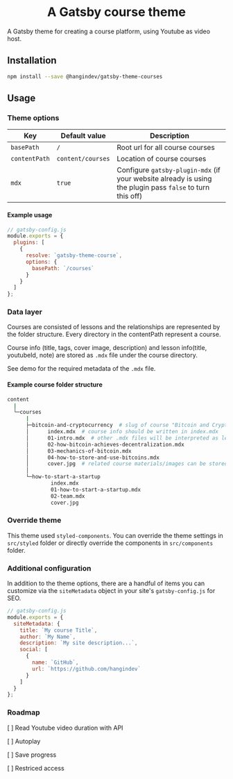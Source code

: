 <h1 align="center">
  A Gatsby course theme
</h1>

A Gatsby theme for creating a course platform, using Youtube as video host.

## Installation

```sh
npm install --save @hangindev/gatsby-theme-courses
```

## Usage

### Theme options

| Key           | Default value     | Description                                                                                               |
| ------------- | ----------------- | --------------------------------------------------------------------------------------------------------- |
| `basePath`    | `/`               | Root url for all course courses                                                                           |
| `contentPath` | `content/courses` | Location of course courses                                                                                |
| `mdx`         | `true`            | Configure `gatsby-plugin-mdx` (if your website already is using the plugin pass `false` to turn this off) |

#### Example usage

```js
// gatsby-config.js
module.exports = {
  plugins: [
    {
      resolve: `gatsby-theme-course`,
      options: {
        basePath: `/courses`
      }
    }
  ]
};
```

### Data layer

Courses are consisted of lessons and the relationships are represented by the folder structure. Every directory in the contentPath represent a course.

Course info (title, tags, cover image, description) and lesson info(title, youtubeId, note) are stored as `.mdx` file under the course directory.

See demo for the required metadata of the `.mdx` file.

#### Example course folder structure

```sh
content
  |
  └─courses
      |
      ├─bitcoin-and-cryptocurrency  # slug of course "Bitcoin and Cryptocurrency"
      │      index.mdx  # course info should be written in index.mdx
      │      01-intro.mdx  # other .mdx files will be interpreted as lessons
      │      02-how-bitcoin-achieves-decentralization.mdx
      │      03-mechanics-of-bitcoin.mdx
      │      04-how-to-store-and-use-bitcoins.mdx
      │      cover.jpg  # related course materials/images can be stored in the same directory
      │
      └─how-to-start-a-startup
              index.mdx
              01-how-to-start-a-startup.mdx
              02-team.mdx
              cover.jpg
```

### Override theme

This theme used `styled-components`. You can override the theme settings in `src/styled` folder or directly override the components in `src/components` folder.

### Additional configuration

In addition to the theme options, there are a handful of items you can customize via the `siteMetadata` object in your site's `gatsby-config.js` for SEO.

```js
// gatsby-config.js
module.exports = {
  siteMetadata: {
    title: `My course Title`,
    author: `My Name`,
    description: `My site description...`,
    social: [
      {
        name: `GitHub`,
        url: `https://github.com/hangindev`
      }
    ]
  }
};
```

### Roadmap

[ ] Read Youtube video duration with API

[ ] Autoplay

[ ] Save progress

[ ] Restriced access
